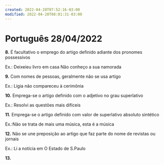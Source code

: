 ```yaml
---
created: 2022-04-28T07:52:16-03:00
modified: 2022-04-28T08:01:31-03:00
---
```


# Português 28/04/2022

**8.**  É facultativo o emprego do artigo definido adiante dos pronomes possessivos

Ex.: Deixeieu livro em casa
Não conheço a sua namorada



**9.**  Com nomes de pessoas, geralmente não se usa artigo

Ex.: Ligia não compareceu à cerimônia

**10.**  Emprega-se o artigo definido com o adjetivo no grau superlativo

Ex.: Resolvi as questões mais difíceis

**11.**  Emprega-se o artigo definido com valor de superlativo absoluto sintético

Ex.:Não se trata de mais uma música, esta é a música

**12.**  Não se une preposição ao artigo que faz parte do nome de revistas ou jornais

Ex.: Li a notícia em O Estado de S.Paulo

**13.**
